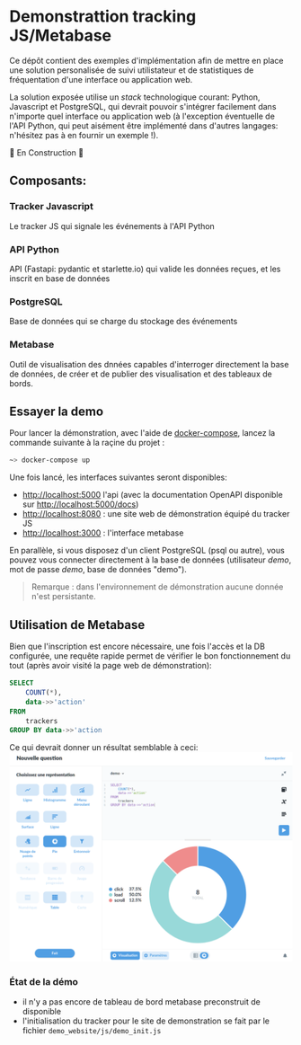 # Demonstrattion tracking JS/Metabase
Ce dépôt contient des exemples d'implémentation afin de mettre en place une solution personalisée de suivi utilistateur et de statistiques de fréquentation d'une interface ou application web.

La solution exposée utilise un _stack_ technologique courant: Python, Javascript et PostgreSQL, qui devrait pouvoir s'intégrer facilement dans n'importe quel interface ou application web (à l'exception éventuelle de l'API Python, qui peut aisément être implémenté dans d'autres langages: n'hésitez pas à en fournir un exemple !).

:construction: En Construction :construction:

## Composants:
### Tracker Javascript
Le tracker JS qui signale les événements à l'API Python
### API Python
API (Fastapi: pydantic et starlette.io) qui valide les données reçues, et les inscrit en base de données
### PostgreSQL
Base de données qui se charge du stockage des événements
### Metabase
Outil de visualisation des dnnées capables d'interroger directement la base de données, de créer et de publier des visualisation et des tableaux de bords.


## Essayer la demo
Pour lancer la démonstration, avec l'aide de [docker-compose](https://docs.docker.com/compose/), lancez la commande suivante à la raçine du projet :
```bash
~> docker-compose up
```

Une fois lancé, les interfaces suivantes seront disponibles:
- [http://localhost:5000](http://localhost:5000) l'api (avec la documentation OpenAPI disponible sur [http://localhost:5000/docs](http://localhost:5000/docs))
- [http://localhost:8080](http://localhost:8080) : une site web de démonstration équipé du tracker JS
- [http://localhost:3000](http://localhost:3000) : l'interface metabase

En parallèle, si vous disposez d'un client PostgreSQL (psql ou autre), vous pouvez vous connecter directement à la base de données (utilisateur _demo_, mot de passe _demo_, base de données "demo").

> Remarque : dans l'environnement de démonstration aucune donnée n'est persistante.

## Utilisation de Metabase
Bien que l'inscription est encore nécessaire, une fois l'accès et la DB configurée,
une requête rapide permet de vérifier le bon fonctionnement du tout (après avoir visité la page web de démonstration):
```sql
SELECT
    COUNT(*),
    data->>'action'
FROM
    trackers
GROUP BY data->>'action
```

Ce qui devrait donner un résultat semblable à ceci:
![Exemple metabase](misc/metabase_example.png "Image d'illustration metabase")


### État de la démo
- il n'y a pas encore de tableau de bord metabase preconstruit de disponible
- l'initialisation du tracker pour le site de demonstration se fait par le fichier `demo_website/js/demo_init.js`
